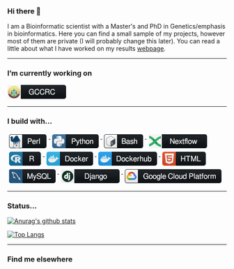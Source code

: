 ### Hi there 👋

I am a Bioinformatic scientist with a Master's and PhD in Genetics/emphasis in bioinformatics. Here you can find a small sample of my projects, however most of them are private (I will probably change this later). You can read a little about what I have worked on my results [webpage](https://leishtargets.github.io/).

---

### I’m currently working on 
<p align="left">
 <a href="https://www.gccrc.unicamp.br/">
    <img src="https://github.com/crhisllane/crhisllane/blob/main/figure/icons/gccrc.png" alt="GCCRC"; margin:4px">
 </a>
</p>

---
### I build with...

<p>
  <a href="https://www.perl.org/">
    <img src="https://github.com/crhisllane/crhisllane/blob/main/figure/icons/perl.png" alt="Perl" style="vertical-align:top; margin:4px">
  </a>

 <a href="https://www.python.org/">
    <img src="https://github.com/crhisllane/crhisllane/blob/main/figure/icons/python.png" alt="Python" style="vertical-align:top; margin:4px">
  </a>

  <a href="https://www.gnu.org/software/bash/">
    <img src="https://github.com/crhisllane/crhisllane/blob/main/figure/icons/bash.png" alt="Bash" style="vertical-align:top; margin:4px">
  </a>

  <a href="https://www.nextflow.io/">
    <img src="https://github.com/crhisllane/crhisllane/blob/main/figure/icons/nextflow.png" alt="Nextflow" style="vertical-align:top; margin:4px">
  </a>

  <a href="https://www.r-project.org/">
    <img src="https://github.com/crhisllane/crhisllane/blob/main/figure/icons/r.png" alt="R" style="vertical-align:top; margin:4px">
  </a>

  <a href="https://www.docker.com/">
    <img src="https://github.com/crhisllane/crhisllane/blob/main/figure/icons/docker.png" alt="Docker" style="vertical-align:top; margin:4px">
  </a>

  <a href="https://hub.docker.com/u/crhisllane">
      <img src="https://github.com/crhisllane/crhisllane/blob/main/figure/icons/dockerhub.png" alt="Dockerhub" style="vertical-align:top; margin:4px">
  </a>  
  
  <a href="https://html.spec.whatwg.org/multipage/">
      <img src="https://github.com/crhisllane/crhisllane/blob/main/figure/icons/html.png" alt="Html" style="vertical-align:top; margin:4px">
  </a> 
  
  <a href="https://www.mysql.com/">
      <img src="https://github.com/crhisllane/crhisllane/blob/main/figure/icons/mysql.png" alt="Mysql" style="vertical-align:top; margin:4px">
  </a> 
  
  <a href="https://www.djangoproject.com/">
      <img src="https://github.com/crhisllane/crhisllane/blob/main/figure/icons/Django.png" alt="Django" style="vertical-align:top; margin:4px">
  </a> 
  
  <a href="https://cloud.google.com/">
      <img src="https://github.com/crhisllane/crhisllane/blob/main/figure/icons/google_cloud_platform.png" alt="GCP" style="vertical-align:top; margin:4px">
  </a> 


</p>

---

### Status...

[![Anurag's github stats](https://github-readme-stats.vercel.app/api?username=crhisllane&count_private=true&show_icons=true&theme=great-gatsby&hide_border=true)](https://github.com/anuraghazra/github-readme-stats)

[![Top Langs](https://github-readme-stats.vercel.app/api/top-langs/?username=crhisllane&layout=compact&theme=great-gatsby)](https://github.com/anuraghazra/github-readme-stats)

---
### Find me elsewhere

<!--
**crhisllane/crhisllane** is a ✨ _special_ ✨ repository because its `README.md` (this file) appears on your GitHub profile.
Here are some ideas to get you started:
- 🌱 I’m currently learning ...
- 👯 I’m looking to collaborate on ...
- 🤔 I’m looking for help with ...
- 💬 Ask me about ...
- 📫 How to reach me: ...
- 😄 Pronouns: ...
- ⚡ Fun fact: ...
-->
